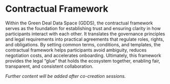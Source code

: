# Contractual Framework

Within the Green Deal Data Space (GDDS), the contractual framework serves as the foundation for establishing trust and ensuring clarity in how participants interact with each other. It translates the governance principles and legal requirements into practical agreements that regulate roles, rights, and obligations. By setting common terms, conditions, and templates, the contractual framework helps participants avoid ambiguity, reduces negotiation costs, and accelerates onboarding. Ultimately, this framework provides the legal “glue” that holds the ecosystem together, enabling fair, transparent, and consistent collaboration.

*Further content will be added after co-creation sessions.*
